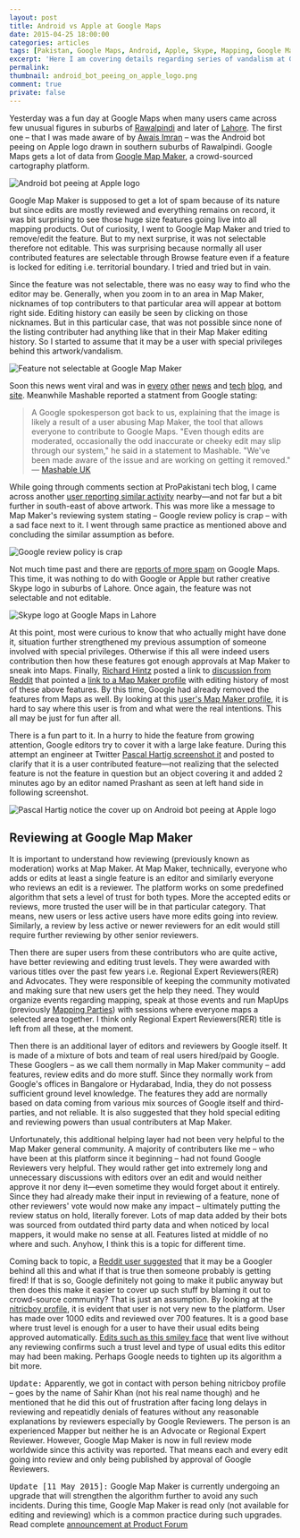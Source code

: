 ```yaml
---
layout: post
title: Android vs Apple at Google Maps
date: 2015-04-25 18:00:00
categories: articles
tags: [Pakistan, Google Maps, Android, Apple, Skype, Mapping, Google Map Maker]
excerpt: 'Here I am covering details regarding series of vandalism at Google Maps that originated from Google Map Maker.'
permalink:
thumbnail: android_bot_peeing_on_apple_logo.png
comment: true
private: false
---
```


Yesterday was a fun day at Google Maps when many users came across few unusual figures in suburbs of [Rawalpindi](https://maps.google.com/?q=Rawalpindi,Pakistan) and later of [Lahore](https://maps.google.com/?q=Lahore,Pakistan). The first one &ndash; that I was made aware of by [Awais Imran](https://www.facebook.com/photo.php?fbid=10155466704930557&set=a.10150211745255557.446940.533855556&type=1&fref=nf&pnref=story) &ndash; was the Android bot peeing on Apple logo drawn in southern suburbs of Rawalpindi. Google Maps gets a lot of data from [Google Map Maker](http://mapmaker.google.com), a crowd-sourced cartography platform.

<img src="/img/android_bot_peeing_on_apple_logo.png" alt="Android bot peeing at Apple logo" class="img-responsive">

Google Map Maker is supposed to get a lot of spam because of its nature but since edits are mostly reviewed and everything remains on record, it was bit surprising to see those huge size features going live into all mapping products. Out of curiosity, I went to Google Map Maker and tried to remove/edit the feature. But to my next surprise, it was not selectable therefore not editable. This was surprising because normally all user contributed features are selectable through Browse feature even if a feature is locked for editing i.e. territorial boundary. I tried and tried but in vain.

Since the feature was not selectable, there was no easy way to find who the editor may be. Generally, when you zoom in to an area in Map Maker, nicknames of top contributers to that particular area will appear at bottom right side. Editing history can easily be seen by clicking on those nicknames. But in this particular case, that was not possible since none of the listing contributer had anything like that in their Map Maker editing history. So I started to assume that it may be a user with special privileges behind this artwork/vandalism.

<img src="/img/not_selectable_using_mapmaker_browse.png" alt="Feature not selectable at Google Map Maker" class="img-responsive">

Soon this news went viral and was in [every](https://news.ycombinator.com/item?id=9432504) [other](http://www.washingtonpost.com/blogs/the-switch/wp/2015/04/24/googles-sorry-that-this-crudely-offensive-image-of-the-apple-logo-turned-up-in-maps/) [news](http://tribune.com.pk/story/875209/apple-google-rivalry-android-bot-marks-its-territory-in-rawalpindi/) and [tech](http://www.theverge.com/2015/4/24/8489127/android-apple-google-maps-urinating-mascot) [blog](http://propakistani.pk/2015/04/24/rawalpindi-becomes-the-home-of-android-vs-apple-rivalry/), and [site](http://www.theguardian.com/technology/2015/apr/24/google-maps-hides-an-image-of-the-android-robot-pissing-on-apple). Meanwhile Mashable reported a statment from Google stating:

> A Google spokesperson got back to us, explaining that the image is likely a result of a user abusing Map Maker, the tool that allows everyone to contribute to Google Maps. "Even though edits are moderated, occasionally the odd inaccurate or cheeky edit may slip through our system," he said in a statement to Mashable. "We've been made aware of the issue and are working on getting it removed." <br/> &mdash; [Mashable UK](http://mashable.com/2015/04/24/android-bot-peeing-on-apple-logo-google-maps/?utm_cid=mash-com-Tw-main-link)

While going through comments section at ProPakistani tech blog, I came across another [user reporting similar activity](http://propakistani.pk/2015/04/24/rawalpindi-becomes-the-home-of-android-vs-apple-rivalry/#comment-1984890374) nearby&mdash;and not far but a bit further in south-east of above artwork. This was more like a message to Map Maker's reviewing system stating – Google review policy is crap – with a sad face next to it. I went through same practice as mentioned above and concluding the similar assumption as before.

<img src="/img/google_review_crap_policy.png" alt="Google review policy is crap" class="img-responsive">

Not much time past and there are [reports of more spam](https://www.facebook.com/photo.php?fbid=982631348436963&set=a.312369038796534.78446.100000703205137&type=1&hc_location=ufi) on Google Maps. This time, it was nothing to do with Google or Apple but rather creative Skype logo in suburbs of Lahore. Once again, the feature was not selectable and not editable.

<img src="/img/skype_google_maps_lahore.png" alt="Skype logo at Google Maps in Lahore" class="img-responsive">

At this point, most were curious to know that who actually might have done it, situation further strengthened my previous assumption of someone involved with special privileges. Otherwise if this all were indeed users contribution then how these features got enough approvals at Map Maker to sneak into Maps. Finally, [Richard Hintz](https://www.facebook.com/groups/mapmaker/permalink/902549959808739/?comment_id=902689746461427&offset=0&total_comments=25&comment_tracking=%7B%22tn%22%3A%22R1%22%7D) posted a link to [discussion from Reddit](http://www.reddit.com/r/technology/comments/33p9w3/android_logo_found_urinating_on_apple_logo_in/cqn9ufs) that pointed a [link to a Map Maker profile](https://www.google.com/mapmaker?gw=66&ptab=1&uid=200619129451972425213&start=0) with editing history of most of these above features. By this time, Google had already removed the features from Maps as well. By looking at this [user's Map Maker profile](https://www.google.com/mapmaker?gw=66&ptab=1&uid=200619129451972425213&start=0), it is hard to say where this user is from and what were the real intentions. This all may be just for fun after all.

There is a fun part to it. In a hurry to hide the feature from growing attention, Google editors try to cover it with a large lake feature. During this attempt an engineer at Twitter [Pascal Hartig screenshot it](https://twitter.com/passy/status/591571520620736512) and posted to clarify that it is a user contributed feature&mdash;not realizing that the selected feature is not the feature in question but an object covering it and added 2 minutes ago by an editor named Prashant as seen at left hand side in following screenshot.

<img src="/img/android_bot_apple_cover_up.png" alt="Pascal Hartig notice the cover up on Android bot peeing at Apple logo" class="img-responsive">

## Reviewing at Google Map Maker

It is important to understand how reviewing (previously known as moderation) works at Map Maker. At Map Maker, technically, everyone who adds or edits at least a single feature is an editor and similarly everyone who reviews an edit is a reviewer. The platform works on some predefined algorithm that sets a level of trust for both types. More the accepted edits or reviews, more trusted the user will be in that particular category. That means, new users or less active users have more edits going into review. Similarly, a review by less active or newer reviewers for an edit would still require further reviewing by other senior reviewers.

Then there are super users from these contributors who are quite active, have better reviewing and editing trust levels. They were awarded with various titles over the past few years i.e. Regional Expert Reviewers(RER) and Advocates. They were responsible of keeping the community motivated and making sure that new users get the help they need. They would organize events regarding mapping, speak at those events and run MapUps (previously [Mapping Parties](http://local.com.pk/mappingparty/)) with sessions where everyone maps a selected area together. I think only Regional Expert Reviewers(RER) title is left from all these, at the moment.

Then there is an additional layer of editors and reviewers by Google itself. It is made of a mixture of bots and team of real users hired/paid by Google. These Googlers &ndash; as we call them normally in Map Maker community &ndash; add features, review edits and do more stuff. Since they normally work from Google's offices in Bangalore or Hydarabad, India, they do not possess sufficient ground level knowledge. The features they add are normally based on data coming from various mix sources of Google itself and third-parties, and not reliable. It is also suggested that they hold special editing and reviewing powers than usual contributers at Map Maker.

Unfortunately, this additional helping layer had not been very helpful to the Map Maker general community. A majority of contributers like me &ndash; who have been at this platform since it beginning &ndash; had not found Google Reviewers very helpful. They would rather get into extremely long and unnecessary discussions with editors over an edit and would neither approve it nor deny it&mdash;even sometime they would forget about it entirely. Since they had already make their input in reviewing of a feature, none of other reviewers' vote would now make any impact &ndash; ultimately putting the review status on hold, literally forever. Lots of map data added by their bots was sourced from outdated third party data and when noticed by local mappers, it would make no sense at all. Features listed at middle of no where and such. Anyhow, I think this is a topic for different time.

Coming back to topic, a [Reddit user suggested](http://www.reddit.com/r/technology/comments/33p9w3/android_logo_found_urinating_on_apple_logo_in/cqn8f5v) that it may be a Googler behind all this and what if that is true then someone probably is getting fired! If that is so, Google definitely not going to make it public anyway but then does this make it easier to cover up such stuff by blaming it out to crowd-source community? That is just an assumption. By looking at the [nitricboy profile](https://www.google.com/mapmaker?gw=66&ptab=1&uid=200619129451972425213&start=0), it is evident that user is not very new to the platform. User has made over 1000 edits and reviewed over 700 features. It is a good base where trust level is enough for a user to have their usual edits being approved automatically. [Edits such as this smiley face](https://www.google.com/mapmaker?gw=55&editids=IQzK-qyasyb9dOujNU&iwloc=0_0) that went live without any reviewing confirms such a trust level and type of usual edits this editor may had been making. Perhaps Google needs to tighten up its algorithm a bit more.

<kbd>Update:</kbd> Apparently, we got in contact with person behing nitricboy profile &ndash; goes by the name of Sahir Khan (not his real name though) and he mentioned that he did this out of frustration after facing long delays in reviewing and repeatidly denials of features without any reasonable explanations by reviewers especially by Google Reviewers. The person is an experienced Mapper but neither he is an Advocate or Regional Expert Reviewer. However, Google Map Maker is now in full review mode worldwide since this activity was reported. That means each and every edit going into review and only being published by approval of Google Reviewers.

<kbd>Update [11 May 2015]:</kbd> Google Map Maker is currently undergoing an upgrade that will strengthen the algorithm further to avoid any such incidents. During this time, Google Map Maker is read only (not available for editing and reviewing) which is a common practice during such upgrades. Read complete [announcement at Product Forum](https://productforums.google.com/forum/#!category-topic/map-maker/news-and-announcements/crFEbGXJ-HI)
